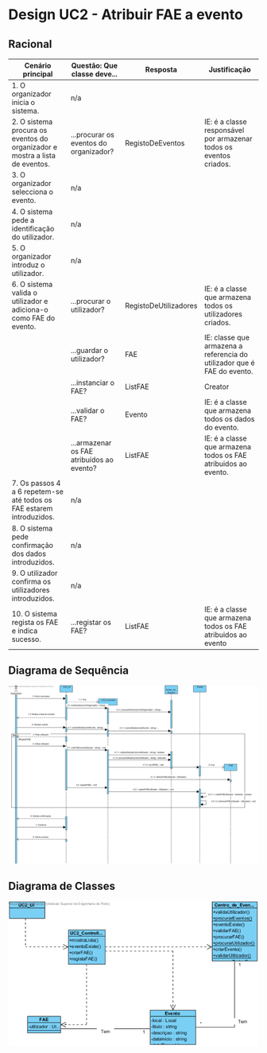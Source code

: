 # Design UC2 - Atribuir FAE a evento

## Racional ##



| Cenário principal                                                          | Questão: Que classe deve...               | Resposta          | Justificação                                                      |
|----------------------------------------------------------------------------|-------------------------------------------|-------------------|-------------------------------------------------------------------|
| 1. O organizador inicia o sistema.                                         | n/a                                       |                   |                                                                   |
| 2. O sistema procura os eventos do organizador e mostra a lista de eventos.| ...procurar os eventos do organizador?    | RegistoDeEventos  | IE: é a classe responsável por armazenar todos os eventos criados.|
| 3. O organizador selecciona o evento.                                      | n/a                                       |                   |                                                                   |
| 4. O sistema pede a identificação do utilizador.                           | n/a                                       |                   |                                                                   |
| 5. O organizador introduz o utilizador.                                    | n/a                                       |                   |                                                                   |
| 6. O sistema valida o utilizador e adiciona-o como FAE do evento.          | ...procurar o utilizador?                 | RegistoDeUtilizadores   | IE: é a classe que armazena todos os utilizadores criados.  |
|                                                                            | ...guardar o utilizador?                  |        FAE        | IE: classe que armazena a referencia do utilizador que é FAE do evento.|
|                                                                            | ...instanciar o FAE?                      |       ListFAE     | Creator                                                           |
|                                                                            | ...validar o FAE?                         |       Evento      | IE: é a classe que armazena todos os dados do evento.             |
|                                                                            | ...armazenar os FAE atribuídos ao evento? |       ListFAE     | IE: é a classe que armazena todos os FAE atribuidos ao evento.    |
| 7. Os passos 4 a 6 repetem-se até todos os FAE estarem introduzidos.       | n/a                                       |                   |                                                                   |
| 8. O sistema pede confirmação dos dados introduzidos.                      | n/a                                       |                   |                                                                   |
| 9. O utilizador confirma os utilizadores introduzidos.                     | n/a                                       |                   |                                                                   |
| 10. O sistema regista os FAE e indica sucesso.                             | ...registar os FAE?                       |       ListFAE     | IE: é a classe que armazena todos os FAE atribuidos ao evento     |

##	Diagrama de Sequência ##
![UC2-Atribuir_FAE-SD.png](../Imagens/Design/UC2-Atribuir_FAE-SD.png)


##	Diagrama de Classes ##
![UC2-Atribuir_FAE-ClassDiagram.png](../Imagens/Design/UC2-Atribuir_FAE-ClassDiagram.png)

